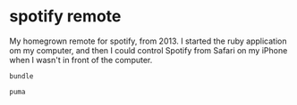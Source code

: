 # spotify remote

My homegrown remote for spotify, from 2013. I started the ruby application om my computer, and then I could control Spotify from Safari on my iPhone when I wasn't in front of the computer.

    bundle

    puma
